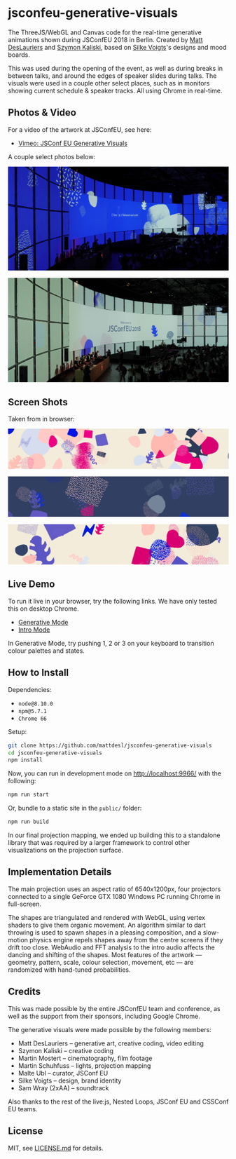 # jsconfeu-generative-visuals

The ThreeJS/WebGL and Canvas code for the real-time generative animations shown during JSConfEU 2018 in Berlin. Created by [Matt DesLauriers](http://mattdesl.com/) and [Szymon Kaliski](http://szymonkaliski.com/), based on [Silke Voigts](http://www.silkevoigts.de/)'s designs and mood boards.

This was used during the opening of the event, as well as during breaks in between talks, and around the edges of speaker slides during talks. The visuals were used in a couple other select places, such as in monitors showing current schedule & speaker tracks. All using Chrome in real-time.

## Photos & Video

For a video of the artwork at JSConfEU, see here:

- [Vimeo: JSConf EU Generative Visuals](https://vimeo.com/273222929)

A couple select photos below:

![pic1](./photos/p2.jpg)

![pic1](./photos/p3.jpg)

## Screen Shots

Taken from in browser:

![pic1](./photos/render1.jpg)  

![pic2](./photos/render2.jpg)  

![pic2](./photos/render4.jpg)  

## Live Demo

To run it live in your browser, try the following links. We have only tested this on desktop Chrome.

- [Generative Mode](https://mattdesl.github.io/jsconfeu-generative-visuals/public/)
- [Intro Mode](https://mattdesl.github.io/jsconfeu-generative-visuals/public/?intro&autoplay=false)

In Generative Mode, try pushing 1, 2 or 3 on your keyboard to transition colour palettes and states.

## How to Install

Dependencies:

- `node@8.10.0`
- `npm@5.7.1`
- `Chrome 66`

Setup:

```sh
git clone https://github.com/mattdesl/jsconfeu-generative-visuals
cd jsconfeu-generative-visuals
npm install
```

Now, you can run in development mode on [http://localhost:9966/](http://localhost:9966/) with the following:

```sh
npm run start
```

Or, bundle to a static site in the `public/` folder:

```sh
npm run build
```

In our final projection mapping, we ended up building this to a standalone library that was required by a larger framework to control other visualizations on the projection surface.

## Implementation Details

The main projection uses an aspect ratio of 6540x1200px, four projectors connected to a single GeForce GTX 1080 Windows PC running Chrome in full-screen.

The shapes are triangulated and rendered with WebGL, using vertex shaders to give them organic movement. An algorithm similar to dart throwing is used to spawn shapes in a pleasing composition, and a slow-motion physics engine repels shapes away from the centre screens if they drift too close. WebAudio and FFT analysis to the intro audio affects the dancing and shifting of the shapes. Most features of the artwork — geometry, pattern, scale, colour selection, movement, etc — are randomized with hand-tuned probabilities.

## Credits

This was made possible by the entire JSConfEU team and conference, as well as the support from their sponsors, including Google Chrome.

The generative visuals were made possible by the following members:

- Matt DesLauriers – generative art, creative coding, video editing
- Szymon Kaliski – creative coding
- Martin Mostert – cinematography, film footage
- Martin Schuhfuss – lights, projection mapping
- Malte Ubl – curator, JSConf EU
- Silke Voigts – design, brand identity
- Sam Wray (2xAA) – soundtrack

Also thanks to the rest of the live:js, Nested Loops, JSConf EU and CSSConf EU teams.

## License

MIT, see [LICENSE.md](http://github.com/mattdesl/jsconfeu-generative-visuals/blob/master/LICENSE.md) for details.
